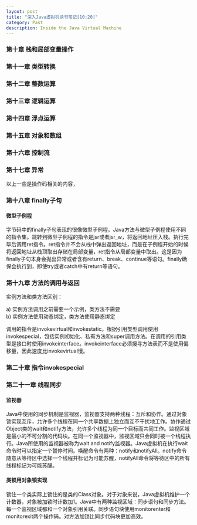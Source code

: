 ```yaml
---
layout: post
title: "深入Java虚拟机读书笔记[10:20]"
category: Past
description: Inside the Java Virtual Machine
---
```

### 第十章 栈和局部变量操作

### 第十一章 类型转换

### 第十二章 整数运算

### 第十三章 逻辑运算

### 第十四章 浮点运算

### 第十五章 对象和数组

### 第十六章 控制流

### 第十七章 异常

以上一些是操作码相关的内容，

### 第十八章 finally子句

#### 微型子例程
字节码中的finally子句表现的很像微型子例程。Java方法与微型子例程使用不同的指令集。跳转到微型子例程的指令是jsr或者jsr_w，将返回地址压入栈。执行完毕后调用ret指令。ret指令并不会从栈中弹出返回地址，而是在子例程开始的时候将返回地址从栈顶取出存储在局部变量，ret指令从局部变量中取出。这是因为finally子句本身会抛出异常或者含有return、break、continue等语句。finally确保会执行到，即使try或者catch中有return等语句。

### 第十九章 方法的调用与返回

实例方法和类方法区别：

a) 实例方法调用之前需要一个示例，类方法不需要  
b) 实例方法使用动态绑定，类方法使用静态绑定

调用的指令是invokevirtual和invokestatic。根据引用类型调用使用invokespecial，包括实例初始化、私有方法和super调用方法。在调用的引用类型是接口时使用invokeinterface。invokeinterface必须搜寻方法表而不是使用偏移量，因此速度比invokevirtual慢。

### 第二十章 指令invokespecial

### 第二十一章 线程同步

#### 监视器
Java中使用的同步机制是监视器，监视器支持两种线程：互斥和协作。通过对象锁实现互斥，允许多个线程在同一个共享数据上独立而互不干扰地工作。协作通过Object类的wait和notify方法，允许多个线程为同一个目标而共同工作。监视区域是最小的不可分割的代码块。在同一个监视器中，监视区域只会同时被一个线程执行。Java所使用的监视器被称为wait and notify监视器。Java虚拟机在执行wait命令时可以指定一个暂停时间。唤醒命令有两种：notify和notifyAll。notify命令随意从等待区中选择一个线程并标记为可能苏醒，notifyAll命令将等待区中的所有线程标记为可能苏醒。

#### 类锁用对象锁实现
锁住一个类实际上锁住的是类的Class对象。对于对象来说，Java虚拟机维护一个计数器，对象被加锁时计数加1。Java中有两种监视区域：同步语句和同步方法。每一个监视区域都和一个对象引用关联。同步语句块使用monitorenter和monitorexit两个操作码。对方法加锁比同步代码块更加高效。